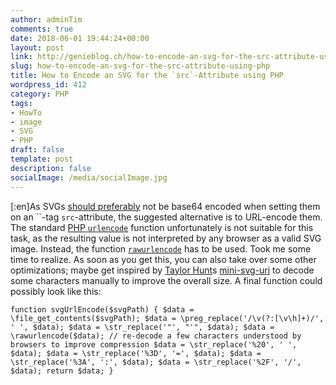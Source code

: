 ```yaml
---
author: adminTim
comments: true
date: 2018-06-01 19:44:24+00:00
layout: post
link: http://genieblog.ch/how-to-encode-an-svg-for-the-src-attribute-using-php/
slug: how-to-encode-an-svg-for-the-src-attribute-using-php
title: How to Encode an SVG for the `src`-Attribute using PHP
wordpress_id: 412
category: PHP
tags:
- HowTo
- image
- SVG
- PHP
draft: false
template: post
description: false
socialImage: /media/socialImage.jpg
---
```


[:en]As SVGs [should preferably](https://css-tricks.com/probably-dont-base64-svg/) not be base64 encoded when setting them on an ``-tag `src`-attribute, the suggested alternative is to URL-encode them. The standard [PHP `urlencode`](https://php.net/manual/de/function.urlencode.php) function unfortunately is not suitable for this task, as the resulting value is not interpreted by any browser as a valid SVG image. Instead, the function [`rawurlencode`](https://secure.php.net/manual/de/function.rawurlencode.php) has to be used. Took me some time to realize. As soon as you get this, you can also take over some other optimizations; maybe get inspired by [Taylor Hunt](https://codepen.io/tigt/post/optimizing-svgs-in-data-uris)s [mini-svg-uri](https://github.com/tigt/mini-svg-data-uri) to decode some characters manually to improve the overall size. A final function could possibly look like this:

`function svgUrlEncode($svgPath)
    {
        $data = \file_get_contents($svgPath);
        $data = \preg_replace('/\v(?:[\v\h]+)/', ' ', $data);
        $data = \str_replace('"', "'", $data);
        $data = \rawurlencode($data);
        // re-decode a few characters understood by browsers to improve compression
        $data = \str_replace('%20', ' ', $data);
        $data = \str_replace('%3D', '=', $data);
        $data = \str_replace('%3A', ':', $data);
        $data = \str_replace('%2F', '/', $data);
        return $data;
    }
`
